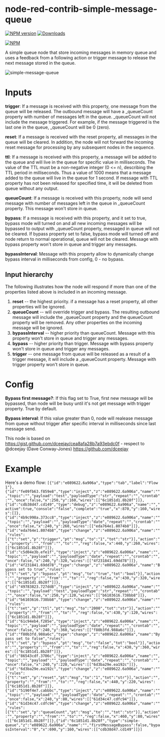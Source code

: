 node-red-contrib-simple-message-queue
================================

[![NPM version](http://img.shields.io/npm/v/node-red-contrib-simple-message-queue.svg)](https://www.npmjs.com/package/node-red-contrib-simple-message-queue)
[![Downloads](https://img.shields.io/npm/dm/node-red-contrib-simple-message-queue.svg)](https://www.npmjs.com/package/node-red-contrib-simple-message-queue)

[![NPM](https://nodei.co/npm/node-red-contrib-simple-message-queue.png?downloads=true)](https://nodei.co/npm/node-red-contrib-simple-message-queue/)

A simple queue node that store incoming messages in memory queue and uses a feedback from a following action or trigger message to release the next message stored in the queue.

![simple-message-queue](https://github.com/shady2k/node-red-contrib-simple-message-queue/raw/master/simple-message-queue.png "Demo flow")

# Inputs
**trigger**: If a message is received with this property, one message from the queue will be released. The outbound message will have a _queueCount property with number of messages left in the queue. _queueCount will not include the message triggered. For example, if the message triggered is the last one in the queue, _queueCount will be 0 (zero).

**reset**: If a message is received with the reset property, all messages in the queue will be cleared. In addition, the node will not forward the incoming reset message for processing by any subsequent nodes in the sequence.

**ttl**: If a message is received with this property, a message will be added to the queue and will live in the queue for specific value in milliseconds. The value of the TTL must be a non-negative integer (0 <= n), describing the TTL period in milliseconds. Thus a value of 1000 means that a message added to the queue will live in the queue for 1 second. If message with TTL property has not been released for specified time, it will be deleted from queue without any output.

**queueCount**: If a message is received with this property, node will send message with number of messages left in the queue in _queueCount property. This message won't store in queue.

**bypass**: If a message is received with this property, and it set to true, bypass mode will turned on and all new incoming messages will be bypassed to output with _queueCount property, messaged in queue will not be cleared. If bypass property set to false, bypass mode will turned off and node return to normal operational, queue will not be cleared. Message with bypass property won't store in queue and trigger any messages.

**bypassInterval**: Message with this property allow to dynamically change bypass interval in milliseconds from config, 0 - no bypass.

## Input hierarchy
The following illustrates how the node will respond if more than one of the properties listed above is included in an incoming message.
1. **reset** -- the highest priority. if a message has a reset property, all other properties will be ignored.
2. **queueCount** -- will override trigger and bypass. The resulting outbound message will include the _queueCount property and the queueCount property will be removed. Any other properties on the incoming message will be ignored.
3. **bypassInterval** -- higher priority than queueCount. Message with this property won't store in queue and trigger any messages.
4. **bypass** -- higher priority than trigger. Message with bypass property won't store in queue and trigger any messages.
5. **trigger** -- one message from queue will be released as a result of a trigger message, it will include a _queueCount property. Message with trigger property won't store in queue.

# Config
**Bypass first message?**: If this flag set to True, first new message will be bypassed, than node will be busy until it's not get message with trigger property. True by default.

**Bypass interval**: If this value greater than 0, node will realease message from queue without trigger after specific interval in milliseconds since last message send.

This node is based on https://gist.github.com/dceejay/cea8afa28b7a93ebdc0f - respect to @dceejay (Dave Conway-Jones) https://github.com/dceejay

# Example
Here's a demo flow:
`[{"id":"e089622.6a906a","type":"tab","label":"Flow 1"},{"id":"fe09fb63.f859e8","type":"inject","z":"e089622.6a906a","name":"","topic":"","payload":"test","payloadType":"str","repeat":"","crontab":"","once":false,"x":250,"y":160,"wires":[["6c1851d1.8b28f"]]},{"id":"cdb38d47.cd149","type":"debug","z":"e089622.6a906a","name":"","active":true,"console":"false","complete":"true","x":870,"y":160,"wires":[]},{"id":"4b9c998a.373cc8","type":"inject","z":"e089622.6a906a","name":"","topic":"","payload":"","payloadType":"date","repeat":"","crontab":"","once":false,"x":240,"y":260,"wires":[["eda764e1.8074b8"]]},{"id":"eda764e1.8074b8","type":"change","z":"e089622.6a906a","name":"","rules":[{"t":"set","p":"trigger","pt":"msg","to":"1","tot":"str"}],"action":"","property":"","from":"","to":"","reg":false,"x":440,"y":260,"wires":[["6c1851d1.8b28f"]]},{"id":"c5d04e3b.efe1f","type":"inject","z":"e089622.6a906a","name":"","topic":"","payload":"","payloadType":"date","repeat":"","crontab":"","once":false,"x":240,"y":320,"wires":[["4f231841.69dd78"]]},{"id":"4f231841.69dd78","type":"change","z":"e089622.6a906a","name":"Bypass set to true","rules":[{"t":"set","p":"bypass","pt":"msg","to":"true","tot":"bool"}],"action":"","property":"","from":"","to":"","reg":false,"x":430,"y":320,"wires":[["6c1851d1.8b28f"]]},{"id":"49783823.727dd8","type":"inject","z":"e089622.6a906a","name":"","topic":"","payload":"test","payloadType":"str","repeat":"","crontab":"","once":false,"x":250,"y":120,"wires":[["b6103616.738bb8"]]},{"id":"b6103616.738bb8","type":"change","z":"e089622.6a906a","name":"","rules":[{"t":"set","p":"ttl","pt":"msg","to":"2000","tot":"str"}],"action":"","property":"","from":"","to":"","reg":false,"x":430,"y":120,"wires":[["6c1851d1.8b28f"]]},{"id":"61c94eb4.f285e","type":"inject","z":"e089622.6a906a","name":"","topic":"","payload":"","payloadType":"date","repeat":"","crontab":"","once":false,"x":240,"y":360,"wires":[["f80b3fd.988a6c"]]},{"id":"f80b3fd.988a6c","type":"change","z":"e089622.6a906a","name":"Bypass set to false","rules":[{"t":"set","p":"bypass","pt":"msg","to":"false","tot":"bool"}],"action":"","property":"","from":"","to":"","reg":false,"x":430,"y":360,"wires":[["6c1851d1.8b28f"]]},{"id":"86543cdf.3706c","type":"inject","z":"e089622.6a906a","name":"","topic":"","payload":"","payloadType":"date","repeat":"","crontab":"","once":false,"x":240,"y":220,"wires":[["6d3ba29e.ea192c"]]},{"id":"6d3ba29e.ea192c","type":"change","z":"e089622.6a906a","name":"","rules":[{"t":"set","p":"reset","pt":"msg","to":"1","tot":"str"}],"action":"","property":"","from":"","to":"","reg":false,"x":440,"y":220,"wires":[["6c1851d1.8b28f"]]},{"id":"5190f4e7.cabbbc","type":"inject","z":"e089622.6a906a","name":"","topic":"","payload":"","payloadType":"date","repeat":"","crontab":"","once":false,"x":240,"y":80,"wires":[["61d34c47.cdfc94"]]},{"id":"61d34c47.cdfc94","type":"change","z":"e089622.6a906a","name":"","rules":[{"t":"set","p":"queueCount","pt":"msg","to":"","tot":"str"}],"action":"","property":"","from":"","to":"","reg":false,"x":460,"y":80,"wires":[["6c1851d1.8b28f"]]},{"id":"6c1851d1.8b28f","type":"simple-queue","z":"e089622.6a906a","name":"","firstMessageBypass":false,"bypassInterval":"0","x":690,"y":160,"wires":[["cdb38d47.cd149"]]}]`
